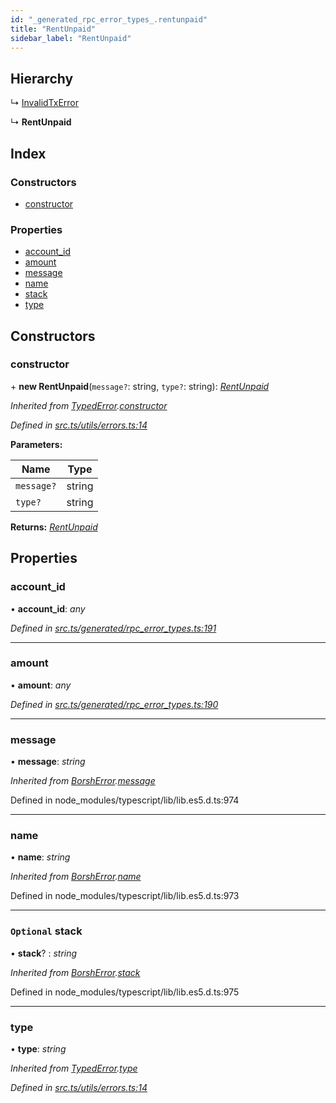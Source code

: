```yaml
---
id: "_generated_rpc_error_types_.rentunpaid"
title: "RentUnpaid"
sidebar_label: "RentUnpaid"
---
```


## Hierarchy

  ↳ [InvalidTxError](_generated_rpc_error_types_.invalidtxerror.md)

  ↳ **RentUnpaid**

## Index

### Constructors

* [constructor](_generated_rpc_error_types_.rentunpaid.md#constructor)

### Properties

* [account_id](_generated_rpc_error_types_.rentunpaid.md#account_id)
* [amount](_generated_rpc_error_types_.rentunpaid.md#amount)
* [message](_generated_rpc_error_types_.rentunpaid.md#message)
* [name](_generated_rpc_error_types_.rentunpaid.md#name)
* [stack](_generated_rpc_error_types_.rentunpaid.md#optional-stack)
* [type](_generated_rpc_error_types_.rentunpaid.md#type)

## Constructors

###  constructor

\+ **new RentUnpaid**(`message?`: string, `type?`: string): *[RentUnpaid](_generated_rpc_error_types_.rentunpaid.md)*

*Inherited from [TypedError](_utils_errors_.typederror.md).[constructor](_utils_errors_.typederror.md#constructor)*

*Defined in [src.ts/utils/errors.ts:14](https://github.com/nearprotocol/nearlib/blob/bf1ce09/src.ts/utils/errors.ts#L14)*

**Parameters:**

Name | Type |
------ | ------ |
`message?` | string |
`type?` | string |

**Returns:** *[RentUnpaid](_generated_rpc_error_types_.rentunpaid.md)*

## Properties

###  account_id

• **account_id**: *any*

*Defined in [src.ts/generated/rpc_error_types.ts:191](https://github.com/nearprotocol/nearlib/blob/bf1ce09/src.ts/generated/rpc_error_types.ts#L191)*

___

###  amount

• **amount**: *any*

*Defined in [src.ts/generated/rpc_error_types.ts:190](https://github.com/nearprotocol/nearlib/blob/bf1ce09/src.ts/generated/rpc_error_types.ts#L190)*

___

###  message

• **message**: *string*

*Inherited from [BorshError](_utils_serialize_.borsherror.md).[message](_utils_serialize_.borsherror.md#message)*

Defined in node_modules/typescript/lib/lib.es5.d.ts:974

___

###  name

• **name**: *string*

*Inherited from [BorshError](_utils_serialize_.borsherror.md).[name](_utils_serialize_.borsherror.md#name)*

Defined in node_modules/typescript/lib/lib.es5.d.ts:973

___

### `Optional` stack

• **stack**? : *string*

*Inherited from [BorshError](_utils_serialize_.borsherror.md).[stack](_utils_serialize_.borsherror.md#optional-stack)*

Defined in node_modules/typescript/lib/lib.es5.d.ts:975

___

###  type

• **type**: *string*

*Inherited from [TypedError](_utils_errors_.typederror.md).[type](_utils_errors_.typederror.md#type)*

*Defined in [src.ts/utils/errors.ts:14](https://github.com/nearprotocol/nearlib/blob/bf1ce09/src.ts/utils/errors.ts#L14)*
